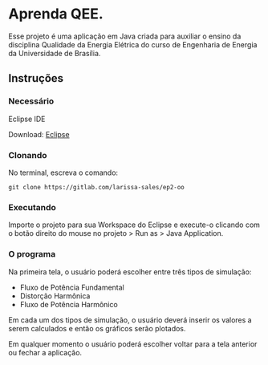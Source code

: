# Aprenda QEE.

Esse projeto é uma aplicação em Java criada para auxiliar o ensino da disciplina Qualidade da Energia Elétrica do curso de Engenharia de Energia da Universidade de Brasília.

## Instruções

### Necessário

Eclipse IDE

Download: [Eclipse](https://www.eclipse.org/downloads/)

### Clonando

No terminal, escreva o comando:

`git clone https://gitlab.com/larissa-sales/ep2-oo`

### Executando 

Importe o projeto para sua Workspace do Eclipse e execute-o clicando com o botão direito do mouse no projeto > Run as > Java Application.

### O programa

Na primeira tela, o usuário poderá escolher entre três tipos de simulação:

* Fluxo de Potência Fundamental
* Distorção Harmônica
* Fluxo de Potência Harmônico

Em cada um dos tipos de simulação, o usuário deverá inserir os valores a serem calculados e então os gráficos serão plotados.

Em qualquer momento o usuário poderá escolher voltar para a tela anterior ou fechar a aplicação.

